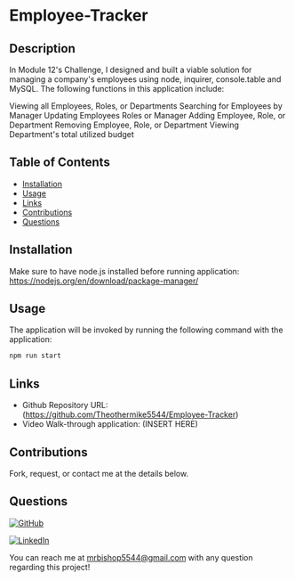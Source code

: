 # Employee-Tracker

## Description

In Module 12's Challenge, I designed and built a viable solution for managing a company's employees using node, inquirer, console.table and MySQL. The following functions in this application include:

Viewing all Employees, Roles, or Departments
Searching for Employees by Manager
Updating Employees Roles or Manager
Adding Employee, Role, or Department
Removing Employee, Role, or Department
Viewing Department's total utilized budget

## Table of Contents
  * [Installation](#installation)
  * [Usage](#usage)
  * [Links](#links)
  * [Contributions](#contributions)
  * [Questions](#questions)
  
  
## Installation

Make sure to have node.js installed before running application:
https://nodejs.org/en/download/package-manager/

## Usage

  The application will be invoked by running the following command with the application:

``` bash
npm run start
```

 ## Links
 
  * Github Repository URL: (https://github.com/Theothermike5544/Employee-Tracker)
  * Video Walk-through application: (INSERT HERE) 

## Contributions

  Fork, request, or contact me at the details below.
  

## Questions

[![GitHub](https://img.shields.io/badge/My%20GitHub-Click%20Me!-blueviolet?style=plastic&logo=GitHub)](https://github.com/Theothermike5544) 

[![LinkedIn](https://img.shields.io/badge/My%20LinkedIn-Click%20Me!-grey?style=plastic&logo=LinkedIn&labelColor=blue)](https://www.linkedin.com/in/michael-bishop-1b3358104/)

You can reach me at mrbishop5544@gmail.com with any question regarding this project!